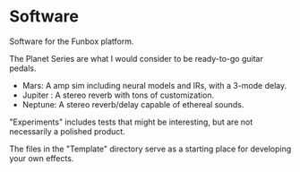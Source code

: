# Software

Software for the Funbox platform.

The Planet Series are what I would consider to be ready-to-go guitar pedals.

 - Mars: A amp sim including neural models and IRs, with a 3-mode delay.
 - Jupiter : A stereo reverb with tons of customization.
 - Neptune: A stereo reverb/delay capable of ethereal sounds.

"Experiments" includes tests that might be interesting, but are not necessarily a polished product.

The files in the "Template" directory serve as a starting place for developing your own effects. 

